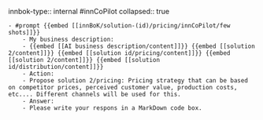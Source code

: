 innbok-type:: internal
#innCoPilot
collapsed:: true

	- #prompt {{embed [[innBoK/solution-(id)/pricing/innCoPilot/few shots]]}}
		- My business description:
		- {{embed [[AI business description/content]]}} {{embed [[solution 2/content]]}} {{embed [[solution id/pricing/content]]}} {{embed [[solution 2/content]]}} {{embed [[solution id/distribution/content]]}}
		- Action:
		- Propose solution 2/pricing: Pricing strategy that can be based on competitor prices, perceived customer value, production costs, etc.... Different channels will be used for this.
		- Answer:
		- Please write your respons in a MarkDown code box.